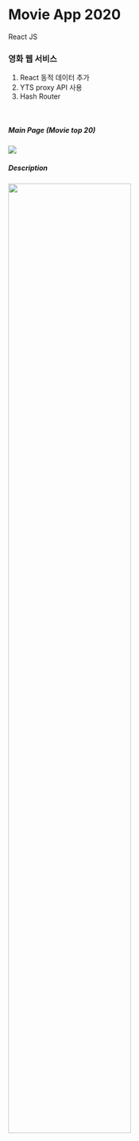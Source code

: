 # Movie App 2020

React JS

### 영화 웹 서비스
1. React 동적 데이터 추가
2. YTS proxy API 사용
3. Hash Router

<br/>

##### Main Page (Movie top 20)

<kbd>
<img src="https://user-images.githubusercontent.com/43735576/85997136-1ae55100-ba44-11ea-9c89-91ee2e8f4922.png" />
</kbd>
<br />

##### Description

<kbd>
<img src="https://user-images.githubusercontent.com/43735576/85997352-5bdd6580-ba44-11ea-9bb3-71bfdd90a41e.png" width="70%" />
</kbd>
